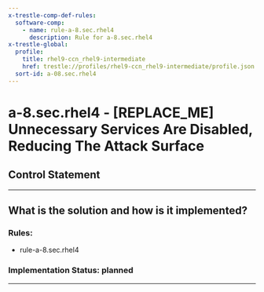 ```yaml
---
x-trestle-comp-def-rules:
  software-comp:
    - name: rule-a-8.sec.rhel4
      description: Rule for a-8.sec.rhel4
x-trestle-global:
  profile:
    title: rhel9-ccn_rhel9-intermediate
    href: trestle://profiles/rhel9-ccn_rhel9-intermediate/profile.json
  sort-id: a-08.sec.rhel4
---
```


# a-8.sec.rhel4 - \[REPLACE_ME\] Unnecessary Services Are Disabled, Reducing The Attack Surface

## Control Statement

______________________________________________________________________

## What is the solution and how is it implemented?

<!-- For implementation status enter one of: implemented, partial, planned, alternative, not-applicable -->

<!-- Note that the list of rules under ### Rules: is read-only and changes will not be captured after assembly to JSON -->

<!-- Add control implementation description here for control: a-8.sec.rhel4 -->

### Rules:

  - rule-a-8.sec.rhel4

### Implementation Status: planned

______________________________________________________________________
